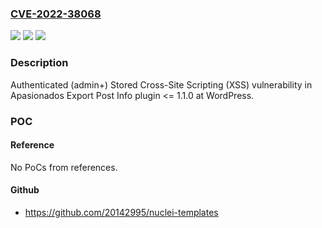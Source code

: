 ### [CVE-2022-38068](https://cve.mitre.org/cgi-bin/cvename.cgi?name=CVE-2022-38068)
![](https://img.shields.io/static/v1?label=Product&message=Export%20Post%20Info%20(WordPress%20plugin)&color=blue)
![](https://img.shields.io/static/v1?label=Version&message=%3C%3D%201.1.0%3C%3D%201.1.0%20&color=brighgreen)
![](https://img.shields.io/static/v1?label=Vulnerability&message=CWE-79%20Cross-site%20Scripting%20(XSS)&color=brighgreen)

### Description

Authenticated (admin+) Stored Cross-Site Scripting (XSS) vulnerability in Apasionados Export Post Info plugin <= 1.1.0 at WordPress.

### POC

#### Reference
No PoCs from references.

#### Github
- https://github.com/20142995/nuclei-templates

